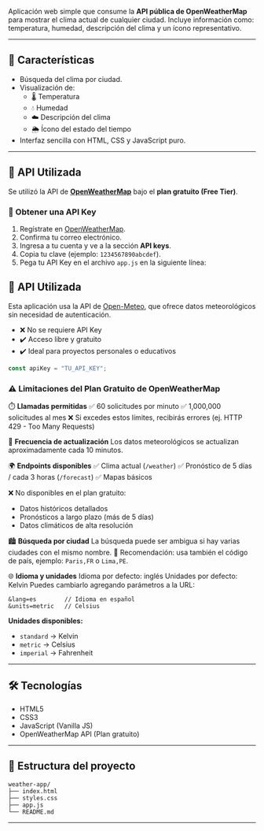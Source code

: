 Aplicación web simple que consume la **API pública de OpenWeatherMap** para mostrar el clima actual de cualquier ciudad.
Incluye información como: temperatura, humedad, descripción del clima y un ícono representativo.

---

## 🚀 Características

- Búsqueda del clima por ciudad.
- Visualización de:
  - 🌡️ Temperatura
  - 💧 Humedad
  - ☁️ Descripción del clima
  - 🌦️ Ícono del estado del tiempo
- Interfaz sencilla con HTML, CSS y JavaScript puro.

---

## 🔑 API Utilizada

Se utilizó la API de **[OpenWeatherMap](https://openweathermap.org/)** bajo el **plan gratuito (Free Tier)**.

### 🔧 Obtener una API Key

1. Regístrate en [OpenWeatherMap](https://home.openweathermap.org/users/sign_up).
2. Confirma tu correo electrónico.
3. Ingresa a tu cuenta y ve a la sección **API keys**.
4. Copia tu clave (ejemplo: `1234567890abcdef`).
5. Pega tu API Key en el archivo `app.js` en la siguiente línea:
## 🔑 API Utilizada

Esta aplicación usa la API de [Open-Meteo](https://open-meteo.com/), que ofrece datos meteorológicos sin necesidad de autenticación.

- ❌ No se requiere API Key
- ✔️ Acceso libre y gratuito
- ✔️ Ideal para proyectos personales o educativos

```js
const apiKey = "TU_API_KEY";
```

### ⚠️ Limitaciones del Plan Gratuito de OpenWeatherMap

⏱️ **Llamadas permitidas**
✅ 60 solicitudes por minuto
✅ 1,000,000 solicitudes al mes
❌ Si excedes estos límites, recibirás errores (ej. HTTP 429 - Too Many Requests)

🔄 **Frecuencia de actualización**
Los datos meteorológicos se actualizan aproximadamente cada 10 minutos.

🌍 **Endpoints disponibles**
✅ Clima actual (`/weather`)
✅ Pronóstico de 5 días / cada 3 horas (`/forecast`)
✅ Mapas básicos

❌ No disponibles en el plan gratuito:
- Datos históricos detallados
- Pronósticos a largo plazo (más de 5 días)
- Datos climáticos de alta resolución

🏙️ **Búsqueda por ciudad**
La búsqueda puede ser ambigua si hay varias ciudades con el mismo nombre.
🔎 Recomendación: usa también el código de país, ejemplo: `Paris,FR` o `Lima,PE`.

🌐 **Idioma y unidades**
Idioma por defecto: inglés
Unidades por defecto: Kelvin
Puedes cambiarlo agregando parámetros a la URL:

```
&lang=es        // Idioma en español
&units=metric   // Celsius
```

**Unidades disponibles:**
- `standard` → Kelvin
- `metric` → Celsius
- `imperial` → Fahrenheit


---

## 🛠️ Tecnologías

- HTML5
- CSS3
- JavaScript (Vanilla JS)
- OpenWeatherMap API (Plan gratuito)

---

## 📁 Estructura del proyecto

```
weather-app/
├── index.html
├── styles.css
├── app.js
└── README.md
```

---
